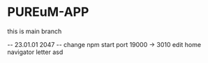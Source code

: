 # PUREuM-APP 

this is main branch  

-- 23.01.01 2047 -- 
change npm start port 19000 -> 3010 
edit home navigator letter asd
 
